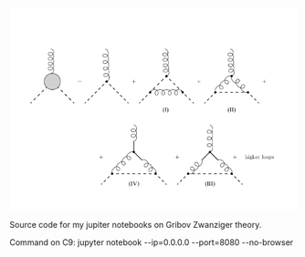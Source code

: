 ![Logo](logo.png)


Source code for my jupiter notebooks on Gribov Zwanziger theory.

Command on C9: 
jupyter notebook --ip=0.0.0.0 --port=8080 --no-browser


